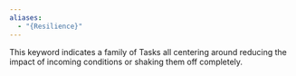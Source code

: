 ```yaml
---
aliases:
  - "{Resilience}"
---
```

This keyword indicates a family of Tasks all centering around reducing the impact of incoming conditions or shaking them off completely.